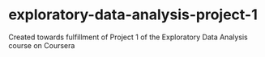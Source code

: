 # exploratory-data-analysis-project-1
Created towards fulfillment of Project 1 of the Exploratory Data Analysis course on Coursera
